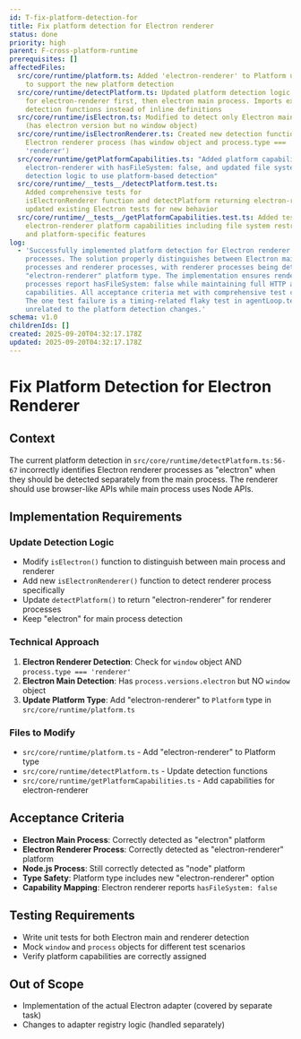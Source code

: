 ```yaml
---
id: T-fix-platform-detection-for
title: Fix platform detection for Electron renderer
status: done
priority: high
parent: F-cross-platform-runtime
prerequisites: []
affectedFiles:
  src/core/runtime/platform.ts: Added 'electron-renderer' to Platform union type
    to support the new platform detection
  src/core/runtime/detectPlatform.ts: Updated platform detection logic to check
    for electron-renderer first, then electron main process. Imports external
    detection functions instead of inline definitions
  src/core/runtime/isElectron.ts: Modified to detect only Electron main process
    (has electron version but no window object)
  src/core/runtime/isElectronRenderer.ts: Created new detection function for
    Electron renderer process (has window object and process.type ===
    'renderer')
  src/core/runtime/getPlatformCapabilities.ts: "Added platform capabilities for
    electron-renderer with hasFileSystem: false, and updated file system
    detection logic to use platform-based detection"
  src/core/runtime/__tests__/detectPlatform.test.ts:
    Added comprehensive tests for
    isElectronRenderer function and detectPlatform returning electron-renderer,
    updated existing Electron tests for new behavior
  src/core/runtime/__tests__/getPlatformCapabilities.test.ts: Added tests for
    electron-renderer platform capabilities including file system restrictions
    and platform-specific features
log:
  - 'Successfully implemented platform detection for Electron renderer
    processes. The solution properly distinguishes between Electron main
    processes and renderer processes, with renderer processes being detected as
    "electron-renderer" platform type. The implementation ensures renderer
    processes report hasFileSystem: false while maintaining full HTTP and timer
    capabilities. All acceptance criteria met with comprehensive test coverage.
    The one test failure is a timing-related flaky test in agentLoop.test.ts
    unrelated to the platform detection changes.'
schema: v1.0
childrenIds: []
created: 2025-09-20T04:32:17.178Z
updated: 2025-09-20T04:32:17.178Z
---
```


# Fix Platform Detection for Electron Renderer

## Context

The current platform detection in `src/core/runtime/detectPlatform.ts:56-67` incorrectly identifies Electron renderer processes as "electron" when they should be detected separately from the main process. The renderer should use browser-like APIs while main process uses Node APIs.

## Implementation Requirements

### Update Detection Logic

- Modify `isElectron()` function to distinguish between main process and renderer
- Add new `isElectronRenderer()` function to detect renderer process specifically
- Update `detectPlatform()` to return "electron-renderer" for renderer processes
- Keep "electron" for main process detection

### Technical Approach

1. **Electron Renderer Detection**: Check for `window` object AND `process.type === 'renderer'`
2. **Electron Main Detection**: Has `process.versions.electron` but NO `window` object
3. **Update Platform Type**: Add "electron-renderer" to `Platform` type in `src/core/runtime/platform.ts`

### Files to Modify

- `src/core/runtime/platform.ts` - Add "electron-renderer" to Platform type
- `src/core/runtime/detectPlatform.ts` - Update detection functions
- `src/core/runtime/getPlatformCapabilities.ts` - Add capabilities for electron-renderer

## Acceptance Criteria

- **Electron Main Process**: Correctly detected as "electron" platform
- **Electron Renderer Process**: Correctly detected as "electron-renderer" platform
- **Node.js Process**: Still correctly detected as "node" platform
- **Type Safety**: Platform type includes new "electron-renderer" option
- **Capability Mapping**: Electron renderer reports `hasFileSystem: false`

## Testing Requirements

- Write unit tests for both Electron main and renderer detection
- Mock `window` and `process` objects for different test scenarios
- Verify platform capabilities are correctly assigned

## Out of Scope

- Implementation of the actual Electron adapter (covered by separate task)
- Changes to adapter registry logic (handled separately)
